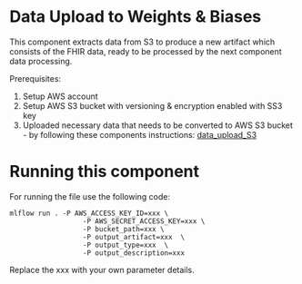 # Data Upload to Weights & Biases

This component extracts data from S3 to produce a new artifact which consists of the FHIR data, ready to be processed by
the next component data processing.

Prerequisites:
1. Setup AWS account
2. Setup AWS S3 bucket with versioning & encryption enabled with SS3 key
3. Uploaded necessary data that needs to be converted to AWS S3 bucket - by following these components instructions: [data_upload_S3](src/components/data_upload_S3) 

# Running this component

For running the file use the following code:

    mlflow run . -P AWS_ACCESS_KEY_ID=xxx \
                      -P AWS_SECRET_ACCESS_KEY=xxx \
                      -P bucket_path=xxx \
                      -P output_artifact=xxx  \
                      -P output_type=xxx  \
                      -P output_description=xxx

Replace the xxx with your own parameter details.

